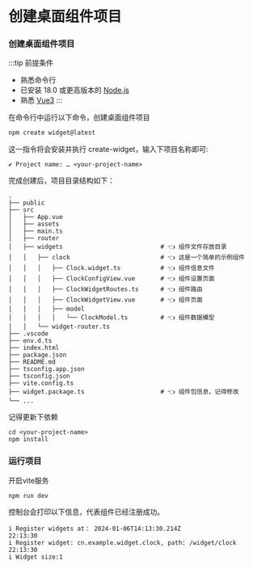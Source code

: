 # 创建桌面组件项目

### 创建桌面组件项目

:::tip 前提条件

- 熟悉命令行
- 已安装 18.0 或更高版本的 [Node.js](https://nodejs.org/)
- 熟悉 [Vue3](https://cn.vuejs.org/guide/quick-start.html)
  :::

在命令行中运行以下命令，创建桌面组件项目

```bash
npm create widget@latest
```

这一指令将会安装并执行 create-widget，输入下项目名称即可:

```shell
✔ Project name: … <your-project-name>
```

完成创建后，项目目录结构如下：

```shell{8-13,15,25}
.
├── public
├── src
│   ├── App.vue
│   ├── assets
│   ├── main.ts
│   ├── router
│   ├── widgets                           # 👈 组件文件存放目录
│   │   ├── clock                         # 👈 这是一个简单的示例组件
│   │   │   ├── Clock.widget.ts           # 👈 组件信息文件
│   │   │   ├── ClockConfigView.vue       # 👈 组件设置页面
│   │   │   ├── ClockWidgetRoutes.ts      # 👈 组件路由
│   │   │   ├── ClockWidgetView.vue       # 👈 组件页面
│   │   │   ├── model
│   │   │   │   └── ClockModel.ts         # 👈 组件数据模型
│   │   └── widget-router.ts
├── .vscode
├── env.d.ts
├── index.html
├── package.json
├── README.md
├── tsconfig.app.json
├── tsconfig.json
├── vite.config.ts
├── widget.package.ts                     # 👈 组件包信息，记得修改
└── ...
```

记得更新下依赖

```shell
cd <your-project-name>
npm install
```

### 运行项目

开启vite服务

```shell
npm run dev
```
控制台会打印以下信息，代表组件已经注册成功。
```shell
i Register widgets at： 2024-01-06T14:13:30.214Z                                                                                        22:13:30
i Register widget: cn.example.widget.clock, path: /widget/clock                                                                         22:13:30
i Widget size:1
```

